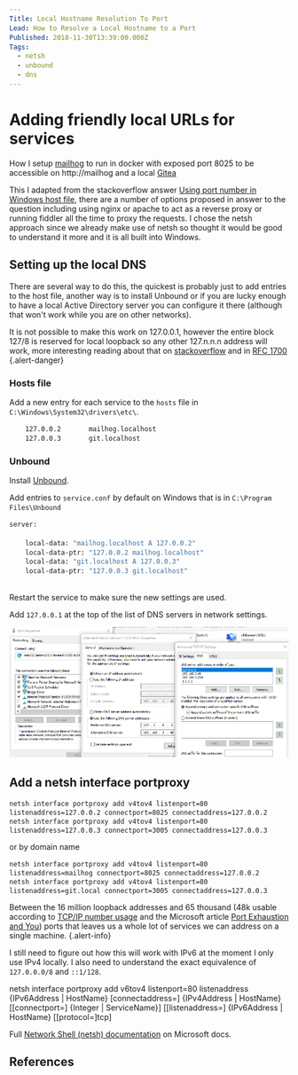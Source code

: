 ```yaml
---
Title: Local Hostname Resolution To Port
Lead: How to Resolve a Local Hostname to a Port
Published: 2018-11-30T13:39:00.000Z
Tags:
  - netsh
  - unbound
  - dns
---
```

# Adding friendly local URLs for services

How I setup [mailhog](https://github.com/mailhog/MailHog) to run in docker with exposed port 8025 to be accessible on http://mailhog and a local [Gitea](https://gitea.io/en-us/)

This I adapted from the stackoverflow answer [Using port number in Windows host file], there are a number of options proposed in answer to the question including using nginx or apache to act as a reverse proxy or running fiddler all the time to proxy the requests. I chose the netsh approach since we already make use of netsh so thought it would be good to understand it more and it is all built into Windows.

## Setting up the local DNS

There are several way to do this, the quickest is probably just to add entries to the host file, another way is to install Unbound or if you are lucky enough to have a local Active Directory server you can configure it there (although that won't work while you are on other networks).

It is not possible to make this work on 127.0.0.1, however the entire block 127/8 is reserved for local loopback so any other 127.n.n.n address will work, more interesting reading about that on [stackoverflow](https://serverfault.com/questions/157496/why-is-loopback-ip-address-from-127-0-0-1-to-127-255-255-254) and in [RFC 1700](https://www.ietf.org/rfc/rfc3330.txt) {.alert-danger}

### Hosts file

Add a new entry for each service to the `hosts` file in `C:\Windows\System32\drivers\etc\`.

``` cmd
    127.0.0.2       mailhog.localhost
    127.0.0.3       git.localhost
```

### Unbound

Install [Unbound](https://nlnetlabs.nl/projects/unbound/download/).

Add entries to `service.conf` by default on Windows that is in `C:\Program Files\Unbound`

``` cmd
server:
    
    local-data: "mailhog.localhost A 127.0.0.2"
    local-data-ptr: "127.0.0.2 mailhog.localhost"
    local-data: "git.localhost A 127.0.0.3"
    local-data-ptr: "127.0.0.3 git.localhost"
    
```

Restart the service to make sure the new settings are used.

Add `127.0.0.1` at the top of the list of DNS servers in network settings.

![Network settings with 127.0.0.1 as DNS server](../assets/Images/local_dns_with_unbound_network_settings.png)

## Add a netsh interface portproxy

```
netsh interface portproxy add v4tov4 listenport=80 listenaddress=127.0.0.2 connectport=8025 connectaddress=127.0.0.2  
netsh interface portproxy add v4tov4 listenport=80 listenaddress=127.0.0.3 connectport=3005 connectaddress=127.0.0.3
```
or by domain name
```
netsh interface portproxy add v4tov4 listenport=80 listenaddress=mailhog connectport=8025 connectaddress=127.0.0.2  
netsh interface portproxy add v4tov4 listenport=80 listenaddress=git.local connectport=3005 connectaddress=127.0.0.3
```

Between the 16 million loopback addresses and 65 thousand (48k usable according to [TCP/IP number usage] and the Microsoft article [Port Exhaustion and You]) ports that leaves us a whole lot of services we can address on a single machine. {.alert-info}

I still need to figure out how this will work with IPv6 at the moment I only use IPv4 locally. I also need to understand the exact equivalence of `127.0.0.0/8` and `::1/128`.

netsh interface portproxy add v6tov4 listenport=80 listenaddress {IPv6Address | HostName} \[connectaddress=] {IPv4Address | HostName} \[[connectport=] {Integer | ServiceName}] \[[listenaddress=] {IPv6Address | HostName} \[[protocol=]tcp]

Full [Network Shell (netsh) documentation](https://docs.microsoft.com/en-us/windows-server/networking/technologies/netsh/netsh-interface-portproxy) on Microsoft docs.

## References
[Using port number in Windows host file]: https://stackoverflow.com/a/36646749/7400768
[TCP/IP number usage]: https://stackoverflow.com/questions/113224/what-is-the-largest-tcp-ip-network-port-number-allowable-for-ipv4
[Port Exhaustion and You]: https://docs.microsoft.com/en-us/archive/blogs/askds/port-exhaustion-and-you-or-why-the-netstat-tool-is-your-friend
